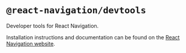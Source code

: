 # `@react-navigation/devtools`

Developer tools for React Navigation.

Installation instructions and documentation can be found on the [React Navigation website](https://reactnavigation.org/docs/devtools).
